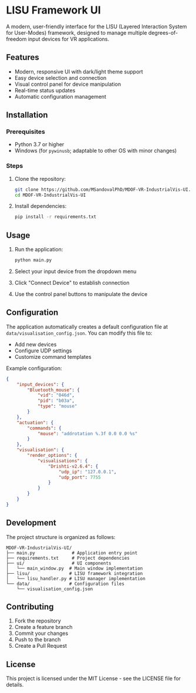 # LISU Framework UI

A modern, user-friendly interface for the LISU (Layered Interaction System for User-Modes) framework, designed to manage multiple degrees-of-freedom input devices for VR applications.

## Features

- Modern, responsive UI with dark/light theme support
- Easy device selection and connection
- Visual control panel for device manipulation
- Real-time status updates
- Automatic configuration management

## Installation

### Prerequisites

- Python 3.7 or higher
- Windows (for `pywinusb`; adaptable to other OS with minor changes)

### Steps

1. Clone the repository:
   ```bash
   git clone https://github.com/MSandovalPhD/MDOF-VR-IndustrialVis-UI.git
   cd MDOF-VR-IndustrialVis-UI
   ```

2. Install dependencies:
   ```bash
   pip install -r requirements.txt
   ```

## Usage

1. Run the application:
   ```bash
   python main.py
   ```

2. Select your input device from the dropdown menu
3. Click "Connect Device" to establish connection
4. Use the control panel buttons to manipulate the device

## Configuration

The application automatically creates a default configuration file at `data/visualisation_config.json`. You can modify this file to:

- Add new devices
- Configure UDP settings
- Customize command templates

Example configuration:
```json
{
    "input_devices": {
        "Bluetooth_mouse": {
            "vid": "046d",
            "pid": "b03a",
            "type": "mouse"
        }
    },
    "actuation": {
        "commands": {
            "mouse": "addrotation %.3f 0.0 0.0 %s"
        }
    },
    "visualisation": {
        "render_options": {
            "visualisations": {
                "Drishti-v2.6.4": {
                    "udp_ip": "127.0.0.1",
                    "udp_port": 7755
                }
            }
        }
    }
}
```

## Development

The project structure is organized as follows:

```
MDOF-VR-IndustrialVis-UI/
├── main.py              # Application entry point
├── requirements.txt     # Project dependencies
├── ui/                  # UI components
│   └── main_window.py  # Main window implementation
├── lisu/               # LISU framework integration
│   └── lisu_handler.py # LISU manager implementation
└── data/               # Configuration files
    └── visualisation_config.json
```

## Contributing

1. Fork the repository
2. Create a feature branch
3. Commit your changes
4. Push to the branch
5. Create a Pull Request

## License

This project is licensed under the MIT License - see the LICENSE file for details.
